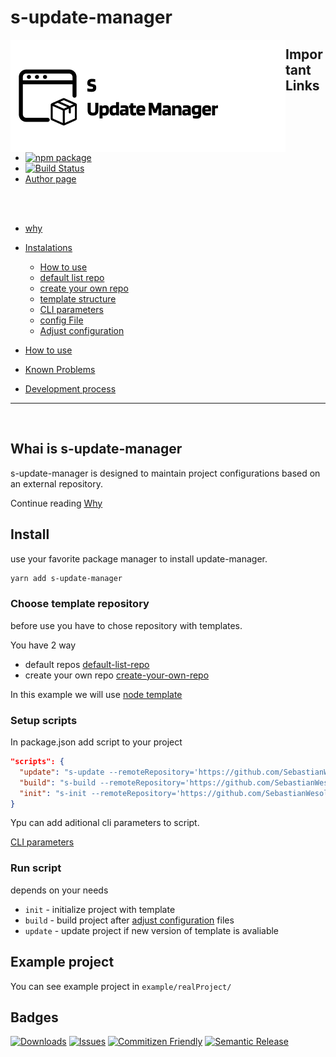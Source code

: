 # s-update-manager

<a href="https://github.com/SebastianWesolowski/starter-npm-package"><img align="left" width="440" height="180" alt="s-update-manager package" src="srcReadme/heroImageReposytory.png"></a>

## Important Links

- [![npm package][npm-img]][npm-url]
- [![Build Status][build-img]][build-url]
- [Author page](https://wesolowski.dev)

<br>
<br>

- [why](docs/why.md)
- [Instalations](docs/instalations.md)
  - [How to use](docs/howToUse.md)
  - [default list repo](docs/default-list-repo.md)
  - [create your own repo](docs/create-your-own-repo.md)
  - [template structure](docs/template-structure.md)
  - [CLI parameters](docs/cli-parameters.md)
  - [config File](docs/config-file.md)
  - [Adjust configuration](docs/adjust-configuration.md)
- [How to use](docs/howToUse.md)
- [Known Problems](docs/knowProblems.md)

- [Development process](docs/development.md)

---

<br/>

## Whai is s-update-manager

s-update-manager is designed to maintain project configurations based on an external repository.

Continue reading [Why](docs/why.md)

## Install

use your favorite package manager to install update-manager.

```bash
yarn add s-update-manager
```

### Choose template repository

before use you have to chose repository with templates.

You have 2 way

- default repos [default-list-repo](default-list-repo.md)
- create your own repo [create-your-own-repo](create-your-own-repo.md)

In this example we will use [node template](https://github.com/SebastianWesolowski/s-template/tree/main/templates/node)

### Setup scripts

In package.json add script to your project

```json
"scripts": {
  "update": "s-update --remoteRepository='https://github.com/SebastianWesolowski/s-template/tree/main/templates/node'",
  "build": "s-build --remoteRepository='https://github.com/SebastianWesolowski/s-template/tree/main/templates/node'",
  "init": "s-init --remoteRepository='https://github.com/SebastianWesolowski/s-template/tree/main/templates/node'"
}
```

Ypu can add aditional cli parameters to script.

[CLI parameters](docs/cli-parameters.md)

### Run script

depends on your needs

- `init` - initialize project with template
- `build` - build project after [adjust configuration](adjust-configuration.md) files
- `update` - update project if new version of template is avaliable

## Example project

You can see example project in `example/realProject/`

## Badges

[![Downloads][downloads-img]][downloads-url]
[![Issues][issues-img]][issues-url]
[![Commitizen Friendly][commitizen-img]][commitizen-url]
[![Semantic Release][semantic-release-img]][semantic-release-url]

[build-img]: https://github.com/SebastianWesolowski/s-update-manager/actions/workflows/release.yml/badge.svg
[build-url]: https://github.com/SebastianWesolowski/s-update-manager/actions/workflows/release.yml
[downloads-img]: https://img.shields.io/npm/dt/s-update-manager
[downloads-url]: https://www.npmtrends.com/s-update-manager
[npm-img]: https://img.shields.io/npm/v/s-update-manager
[npm-url]: https://www.npmjs.com/package/s-update-manager
[issues-img]: https://img.shields.io/github/issues/SebastianWesolowski/s-update-manager
[issues-url]: https://github.com/SebastianWesolowski/s-update-manager/issues
[semantic-release-img]: https://img.shields.io/badge/%20%20%F0%9F%93%A6%F0%9F%9A%80-semantic--release-e10079.svg
[semantic-release-url]: https://github.com/semantic-release/semantic-release
[commitizen-img]: https://img.shields.io/badge/commitizen-friendly-brightgreen.svg
[commitizen-url]: http://commitizen.github.io/cz-cli/
